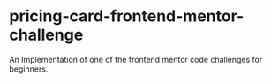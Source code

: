 # pricing-card-frontend-mentor-challenge
An Implementation of one of the frontend mentor code challenges for beginners.
